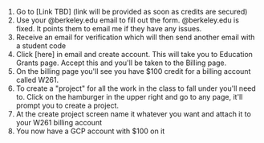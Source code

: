 1. Go to [Link TBD] (link will be provided as soon as credits are secured)
2. Use your @berkeley.edu email to fill out the form. @berkeley.edu is fixed. It points them to email me if they have any issues.
3. Receive an email for verification which will then send another email with a student code
4. Click [here] in email and create account. This will take you to Education Grants page. Accept this and you'll be taken to the Billing page.
5. On the billing page you'll see you have $100 credit for a billing account called W261.
6. To create a "project" for all the work in the class to fall under you'll need to. Click on the hamburger in the upper right and go to any page, it'll prompt you to create a project.
7. At the create project screen name it whatever you want and attach it to your W261 billing account
8. You now have a GCP account with $100 on it
